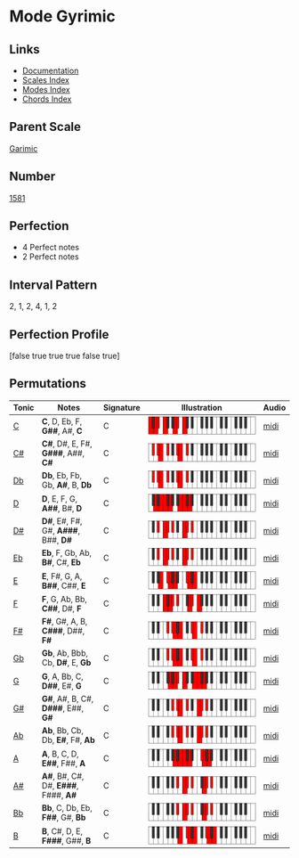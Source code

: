 # Mode Gyrimic

## Links

- [Documentation](index.md)
- [Scales Index](Scales.md)
- [Modes Index](Modes.md)
- [Chords Index](Chords.md)

## Parent Scale

[Garimic](ScaleGarimic.md)

## Number

[1581](https://ianring.com/musictheory/scales/1581)

## Perfection

- 4 Perfect notes
- 2 Perfect notes

## Interval Pattern

2, 1, 2, 4, 1, 2

## Perfection Profile

[false true true true false true]

## Permutations

| Tonic | Notes | Signature | Illustration | Audio |
|-------|-------|-----------|--------------|-------|
| [C](ModeCNaturalGyrimic.md) | **C**, D, Eb, F, **G##**, A#, **C** | C | ![CNaturalGyrimic](ModeCNaturalGyrimic.png) | [midi](https://github.com/edipermadi/music/blob/main/docs/ModeCNaturalGyrimic.mid?raw=true) |
| [C#](ModeCSharpGyrimic.md) | **C#**, D#, E, F#, **G###**, A##, **C#** | C | ![CSharpGyrimic](ModeCSharpGyrimic.png) | [midi](https://github.com/edipermadi/music/blob/main/docs/ModeCSharpGyrimic.mid?raw=true) |
| [Db](ModeDFlatGyrimic.md) | **Db**, Eb, Fb, Gb, **A#**, B, **Db** | C | ![DFlatGyrimic](ModeDFlatGyrimic.png) | [midi](https://github.com/edipermadi/music/blob/main/docs/ModeDFlatGyrimic.mid?raw=true) |
| [D](ModeDNaturalGyrimic.md) | **D**, E, F, G, **A##**, B#, **D** | C | ![DNaturalGyrimic](ModeDNaturalGyrimic.png) | [midi](https://github.com/edipermadi/music/blob/main/docs/ModeDNaturalGyrimic.mid?raw=true) |
| [D#](ModeDSharpGyrimic.md) | **D#**, E#, F#, G#, **A###**, B##, **D#** | C | ![DSharpGyrimic](ModeDSharpGyrimic.png) | [midi](https://github.com/edipermadi/music/blob/main/docs/ModeDSharpGyrimic.mid?raw=true) |
| [Eb](ModeEFlatGyrimic.md) | **Eb**, F, Gb, Ab, **B#**, C#, **Eb** | C | ![EFlatGyrimic](ModeEFlatGyrimic.png) | [midi](https://github.com/edipermadi/music/blob/main/docs/ModeEFlatGyrimic.mid?raw=true) |
| [E](ModeENaturalGyrimic.md) | **E**, F#, G, A, **B##**, C##, **E** | C | ![ENaturalGyrimic](ModeENaturalGyrimic.png) | [midi](https://github.com/edipermadi/music/blob/main/docs/ModeENaturalGyrimic.mid?raw=true) |
| [F](ModeFNaturalGyrimic.md) | **F**, G, Ab, Bb, **C##**, D#, **F** | C | ![FNaturalGyrimic](ModeFNaturalGyrimic.png) | [midi](https://github.com/edipermadi/music/blob/main/docs/ModeFNaturalGyrimic.mid?raw=true) |
| [F#](ModeFSharpGyrimic.md) | **F#**, G#, A, B, **C###**, D##, **F#** | C | ![FSharpGyrimic](ModeFSharpGyrimic.png) | [midi](https://github.com/edipermadi/music/blob/main/docs/ModeFSharpGyrimic.mid?raw=true) |
| [Gb](ModeGFlatGyrimic.md) | **Gb**, Ab, Bbb, Cb, **D#**, E, **Gb** | C | ![GFlatGyrimic](ModeGFlatGyrimic.png) | [midi](https://github.com/edipermadi/music/blob/main/docs/ModeGFlatGyrimic.mid?raw=true) |
| [G](ModeGNaturalGyrimic.md) | **G**, A, Bb, C, **D##**, E#, **G** | C | ![GNaturalGyrimic](ModeGNaturalGyrimic.png) | [midi](https://github.com/edipermadi/music/blob/main/docs/ModeGNaturalGyrimic.mid?raw=true) |
| [G#](ModeGSharpGyrimic.md) | **G#**, A#, B, C#, **D###**, E##, **G#** | C | ![GSharpGyrimic](ModeGSharpGyrimic.png) | [midi](https://github.com/edipermadi/music/blob/main/docs/ModeGSharpGyrimic.mid?raw=true) |
| [Ab](ModeAFlatGyrimic.md) | **Ab**, Bb, Cb, Db, **E#**, F#, **Ab** | C | ![AFlatGyrimic](ModeAFlatGyrimic.png) | [midi](https://github.com/edipermadi/music/blob/main/docs/ModeAFlatGyrimic.mid?raw=true) |
| [A](ModeANaturalGyrimic.md) | **A**, B, C, D, **E##**, F##, **A** | C | ![ANaturalGyrimic](ModeANaturalGyrimic.png) | [midi](https://github.com/edipermadi/music/blob/main/docs/ModeANaturalGyrimic.mid?raw=true) |
| [A#](ModeASharpGyrimic.md) | **A#**, B#, C#, D#, **E###**, F###, **A#** | C | ![ASharpGyrimic](ModeASharpGyrimic.png) | [midi](https://github.com/edipermadi/music/blob/main/docs/ModeASharpGyrimic.mid?raw=true) |
| [Bb](ModeBFlatGyrimic.md) | **Bb**, C, Db, Eb, **F##**, G#, **Bb** | C | ![BFlatGyrimic](ModeBFlatGyrimic.png) | [midi](https://github.com/edipermadi/music/blob/main/docs/ModeBFlatGyrimic.mid?raw=true) |
| [B](ModeBNaturalGyrimic.md) | **B**, C#, D, E, **F###**, G##, **B** | C | ![BNaturalGyrimic](ModeBNaturalGyrimic.png) | [midi](https://github.com/edipermadi/music/blob/main/docs/ModeBNaturalGyrimic.mid?raw=true) |
